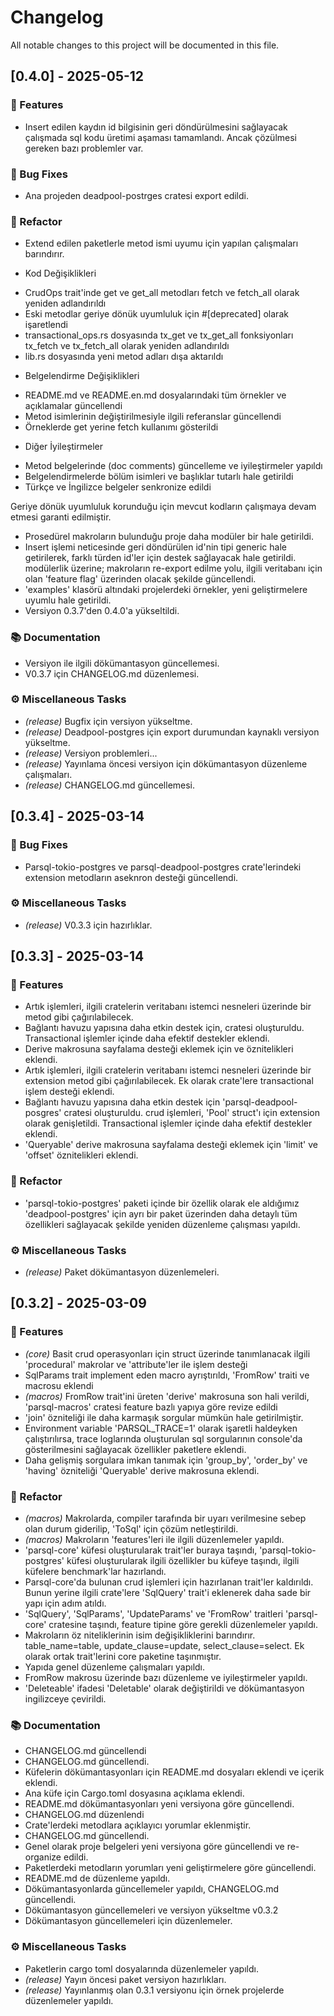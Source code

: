 # Changelog

All notable changes to this project will be documented in this file.

## [0.4.0] - 2025-05-12

### 🚀 Features

- Insert edilen kaydın id bilgisinin geri döndürülmesini sağlayacak çalışmada sql kodu üretimi aşaması tamamlandı. Ancak çözülmesi gereken bazı problemler var.

### 🐛 Bug Fixes

- Ana projeden deadpool-postrges cratesi export edildi.

### 🚜 Refactor

- Extend edilen paketlerle metod ismi uyumu için yapılan çalışmaları barındırır.

* Kod Değişiklikleri

- CrudOps trait'inde get ve get_all metodları fetch ve fetch_all olarak yeniden adlandırıldı
- Eski metodlar geriye dönük uyumluluk için #[deprecated] olarak işaretlendi
- transactional_ops.rs dosyasında tx_get ve tx_get_all fonksiyonları tx_fetch ve tx_fetch_all olarak yeniden adlandırıldı
- lib.rs dosyasında yeni metod adları dışa aktarıldı

* Belgelendirme Değişiklikleri

- README.md ve README.en.md dosyalarındaki tüm örnekler ve açıklamalar güncellendi
- Metod isimlerinin değiştirilmesiyle ilgili referanslar güncellendi
- Örneklerde get yerine fetch kullanımı gösterildi

* Diğer İyileştirmeler

- Metod belgelerinde (doc comments) güncelleme ve iyileştirmeler yapıldı
- Belgelendirmelerde bölüm isimleri ve başlıklar tutarlı hale getirildi
- Türkçe ve İngilizce belgeler senkronize edildi

Geriye dönük uyumluluk korunduğu için mevcut kodların çalışmaya devam etmesi garanti edilmiştir.
- Prosedürel makroların bulunduğu proje daha modüler bir hale getirildi.
- Insert işlemi neticesinde geri döndürülen id'nin tipi generic hale getirilerek, farklı türden id'ler için destek sağlayacak hale getirildi. modülerlik üzerine; makroların re-export edilme yolu, ilgili veritabanı için olan 'feature flag' üzerinden olacak şekilde güncellendi.
- 'examples' klasörü altındaki projelerdeki örnekler, yeni geliştirmelere uyumlu hale getirildi.
- Versiyon 0.3.7'den 0.4.0'a yükseltildi.

### 📚 Documentation

- Versiyon ile ilgili dökümantasyon güncellemesi.
- V0.3.7 için CHANGELOG.md düzenlemesi.

### ⚙️ Miscellaneous Tasks

- *(release)* Bugfix için versiyon yükseltme.
- *(release)* Deadpool-postgres için export durumundan kaynaklı versiyon yükseltme.
- *(release)* Versiyon problemleri...
- *(release)* Yayınlama öncesi versiyon için dökümantasyon düzenleme çalışmaları.
- *(release)* CHANGELOG.md güncellemesi.

## [0.3.4] - 2025-03-14

### 🐛 Bug Fixes

- Parsql-tokio-postgres ve parsql-deadpool-postgres crate'lerindeki extension metodların aseknron desteği güncellendi.

### ⚙️ Miscellaneous Tasks

- *(release)* V0.3.3 için hazırlıklar.

## [0.3.3] - 2025-03-14

### 🚀 Features

- Artık  işlemleri, ilgili cratelerin veritabanı istemci nesneleri üzerinde bir  metod gibi çağırılabilecek.
- Bağlantı havuzu yapısına daha etkin destek için,  cratesi oluşturuldu. Transactional işlemler içinde daha efektif destekler eklendi.
- Derive makrosuna sayfalama desteği eklemek için  ve  öznitelikleri eklendi.
- Artık  işlemleri, ilgili cratelerin veritabanı istemci nesneleri üzerinde bir extension metod gibi çağırılabilecek. Ek olarak crate'lere transactional işlem desteği eklendi.
- Bağlantı havuzu yapısına daha etkin destek için 'parsql-deadpool-posgres' cratesi oluşturuldu. crud işlemleri, 'Pool' struct'ı için extension olarak genişletildi. Transactional işlemler içinde daha efektif destekler eklendi.
- 'Queryable' derive makrosuna sayfalama desteği eklemek için 'limit' ve 'offset' öznitelikleri eklendi.

### 🚜 Refactor

- 'parsql-tokio-postgres' paketi içinde bir özellik olarak ele aldığımız 'deadpool-postgres' için ayrı bir paket üzerinden daha detaylı tüm özellikleri sağlayacak şekilde yeniden düzenleme çalışması yapıldı.

### ⚙️ Miscellaneous Tasks

- *(release)* Paket dökümantasyon düzenlemeleri.

## [0.3.2] - 2025-03-09

### 🚀 Features

- *(core)* Basit crud operasyonları için struct üzerinde tanımlanacak ilgili 'procedural' makrolar ve 'attribute'ler ile işlem desteği
- SqlParams trait implement eden macro ayrıştırıldı, 'FromRow' traiti ve macrosu eklendi
- *(macros)* FromRow trait'ini üreten 'derive' makrosuna son hali verildi, 'parsql-macros' cratesi feature bazlı yapıya göre revize edildi
- 'join' özniteliği ile daha karmaşık sorgular mümkün hale getirilmiştir.
- Environment variable 'PARSQL_TRACE=1' olarak işaretli haldeyken çalıştırılırsa, trace loglarında oluşturulan sql sorgularının console'da gösterilmesini sağlayacak özellikler paketlere eklendi.
- Daha gelişmiş sorgulara imkan tanımak için 'group_by', 'order_by' ve 'having' özniteliği 'Queryable' derive makrosuna eklendi.

### 🚜 Refactor

- *(macros)* Makrolarda, compiler tarafında bir uyarı verilmesine sebep olan durum giderilip, 'ToSql' için çözüm netleştirildi.
- *(macros)* Makroların 'features'leri ile ilgili düzenlemeler yapıldı.
- 'parsql-core' küfesi oluşturularak trait'ler buraya taşındı, 'parsql-tokio-postgres' küfesi oluşturularak ilgili özellikler bu küfeye taşındı, ilgili küfelere benchmark'lar hazırlandı.
- Parsql-core'da bulunan crud işlemleri için hazırlanan trait'ler kaldırıldı. Bunun yerine ilgili crate'lere 'SqlQuery' trait'i eklenerek daha sade bir yapı için adım atıldı.
- 'SqlQuery', 'SqlParams', 'UpdateParams' ve 'FromRow' traitleri 'parsql-core' cratesine taşındı, feature tipine göre gerekli düzenlemeler yapıldı.
- Makroların öz niteliklerinin isim değişikliklerini barındırır. table_name=table, update_clause=update, select_clause=select. Ek olarak ortak trait'lerini core paketine taşınmıştır.
- Yapıda genel düzenleme çalışmaları yapıldı.
- FromRow makrosu üzerinde bazı düzenleme ve iyileştirmeler yapıldı.
- 'Deleteable' ifadesi 'Deletable' olarak değiştirildi ve dökümantasyon ingilizceye çevirildi.

### 📚 Documentation

- CHANGELOG.md güncellendi
- CHANGELOG.md güncellendi.
- Küfelerin dökümantasyonları için README.md dosyaları eklendi ve içerik eklendi.
- Ana küfe için Cargo.toml dosyasına açıklama eklendi.
- README.md dökümantasyonları yeni versiyona göre güncellendi.
- CHANGELOG.md düzenlendi
- Crate'lerdeki metodlara açıklayıcı yorumlar eklenmiştir.
- CHANGELOG.md güncellendi.
- Genel olarak proje belgeleri yeni versiyona göre güncellendi ve re-organize edildi.
- Paketlerdeki metodların yorumları yeni geliştirmelere göre güncellendi.
- README.md de düzenleme yapıldı.
- Dökümantasyonlarda güncellemeler yapıldı, CHANGELOG.md güncellendi.
- Dökümantasyon güncellemeleri ve versiyon yükseltme v0.3.2
- Dökümantasyon güncellemeleri için düzenlemeler.

### ⚙️ Miscellaneous Tasks

- Paketlerin cargo toml dosyalarında düzenlemeler yapıldı.
- *(release)* Yayın öncesi paket versiyon hazırlıkları.
- *(release)* Yayınlanmış olan 0.3.1 versiyonu için örnek projelerde düzenlemeler yapıldı.

<!-- generated by git-cliff -->
